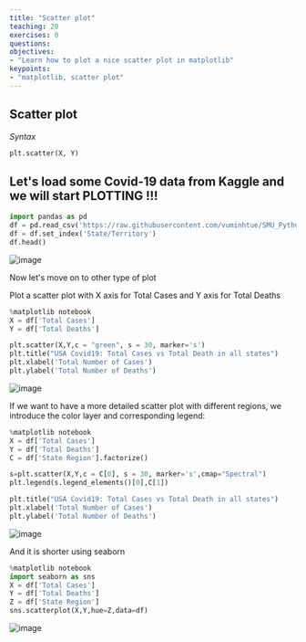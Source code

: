 ```yaml
---
title: "Scatter plot"
teaching: 20
exercises: 0
questions:
objectives:
- "Learn how to plot a nice scatter plot in matplotlib"
keypoints:
- "matplotlib, scatter plot"
---
```


## Scatter plot

_Syntax_

```python
plt.scatter(X, Y)
```

## Let's load some Covid-19 data from Kaggle and we will start PLOTTING !!!

```python
import pandas as pd
df = pd.read_csv('https://raw.githubusercontent.com/vuminhtue/SMU_Python_Basic/master/data/1-1-21%20US%20covid19.csv')
df = df.set_index('State/Territory')
df.head()
```

![image](https://user-images.githubusercontent.com/43855029/145853330-7f3fc82f-8d9b-4a4a-942c-9f980d9299cf.png)

Now let's move on to other type of plot

Plot a scatter plot with X axis for Total Cases and Y axis for Total Deaths

```python
%matplotlib notebook
X = df['Total Cases']
Y = df['Total Deaths']

plt.scatter(X,Y,c = "green", s = 30, marker='s')
plt.title("USA Covid19: Total Cases vs Total Death in all states")
plt.xlabel('Total Number of Cases')
plt.ylabel('Total Number of Deaths')
```

![image](https://user-images.githubusercontent.com/43855029/145853385-60fbd0e4-1ab6-4075-872c-ba003a757c60.png)

If we want to have a more detailed scatter plot with different regions, we introduce the color layer and corresponding legend:

```python
%matplotlib notebook
X = df['Total Cases']
Y = df['Total Deaths']
C = df['State Region'].factorize()

s=plt.scatter(X,Y,c = C[0], s = 30, marker='s',cmap="Spectral")
plt.legend(s.legend_elements()[0],C[1])

plt.title("USA Covid19: Total Cases vs Total Death in all states")
plt.xlabel('Total Number of Cases')
plt.ylabel('Total Number of Deaths')
```

![image](https://user-images.githubusercontent.com/43855029/145853423-37a65043-c076-43bf-9855-66107e757eda.png)


And it is shorter using seaborn

```python
%matplotlib notebook
import seaborn as sns
X = df['Total Cases']
Y = df['Total Deaths']
Z = df['State Region']
sns.scatterplot(X,Y,hue=Z,data=df)
```

![image](https://user-images.githubusercontent.com/43855029/145853490-aac1c3ce-9c2a-45fa-ad2f-df8f7998a09e.png)

